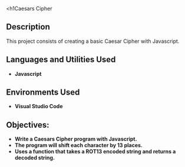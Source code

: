 <h1Caesars Cipher</h1>


<h2>Description</h2>
<p>This project consists of creating a basic Caesar Cipher with Javascript.</p>



<h2>Languages and Utilities Used</h2>

- <b> Javascript</b> 

<h2>Environments Used </h2>

- <b> Visual Studio Code</b> 

<h2>Objectives:</h2>

- <b>Write a Caesars Cipher program with Javascript.</b> 
- <b>The program will shift each character by 13 places.</b>
- <b>Uses a function that takes a ROT13 encoded string and returns a decoded string.</b>
